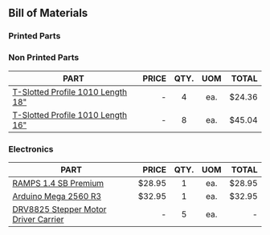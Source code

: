 Bill of Materials
---

### Printed Parts

### Non Printed Parts

| PART                                                                    | PRICE   | QTY. | UOM  | TOTAL    |
|-------------------------------------------------------------------------|--------:|:----:|:----:|---------:|
| [T-Slotted Profile 1010 Length 18"](https://8020.net/shop/1010.html)    |    -    |  4   |  ea. |   $24.36 |
| [T-Slotted Profile 1010 Length 16"](https://8020.net/shop/1010.html)    |    -    |  8   |  ea. |   $45.04 |

### Electronics
| PART                                                                                           | PRICE   | QTY. | UOM  | TOTAL    |
|------------------------------------------------------------------------------------------------|--------:|:----:|:----:|---------:|
| [RAMPS 1.4 SB Premium](https://www.tindie.com/products/staticboards/ramps-14-sb-premium/)      |  $28.95 |   1  |  ea. |   $28.95 |
| [Arduino Mega 2560 R3](https://8020.net/shop/1010.html)                                        |  $32.95 |   1  |  ea. |   $32.95 |
| [DRV8825 Stepper Motor Driver Carrier]()                                                       |     -   |   5  |  ea. |      -   |

